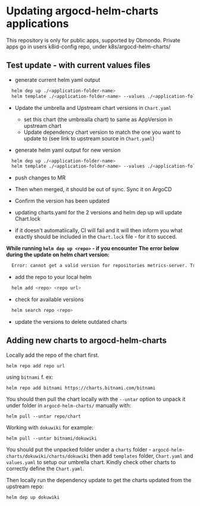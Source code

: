 # Updating argocd-helm-charts applications

This repository is only for public apps, supported by Obmondo. Private apps go in users k8id-config repo, under k8s/argocd-helm-charts/<chartname>

## Test update - with current values files

- generate current helm yaml output

```bash
  helm dep up ./<application-folder-name>
  helm template ./<application-folder-name> --values ./<application-folder-name>/values.yaml --values /path/to/cluster-specific-values.yaml > before.yaml

```

- Update the umbrella and Upstream chart versions in `Chart.yaml`
  - set this chart (the umbrealla chart) to same as AppVersion in upstream chart
  - Update dependency chart version to match the one you want to update to (see link to upstream source in `Chart.yaml`)

- generate helm yaml output for new version

```bash
  helm dep up ./<application-folder-name>
  helm template ./<application-folder-name> --values ./<application-folder-name>/values.yaml --values /path/to/cluster-specific-values.yaml > after.yaml
```

- push changes to MR

- Then when merged, it should be out of sync. Sync it on ArgoCD

- Confirm the version has been updated

- updating charts.yaml for the 2 versions and helm dep up will update Chart.lock

- if it doesn't automatiically, CI will fail and it will then inform you what exactly should be included in the
  `Chart.lock` file - for it to succed.

**While running ```helm dep up <repo>``` - if you encounter The error below during the update on helm chart version:**

```bash
  Error: cannot get a valid version for repositories metrics-server. Try changing the version constraint in Chart.yaml
```

- add the repo to your local helm

```bash
  helm add <repo> <repo url>
```

- check for available versions

```bash
  helm search repo <repo>
```

- update the versions to delete outdated charts

## Adding new charts to argocd-helm-charts

Locally add the repo of the chart first.

```
helm repo add repo url
```

using ```bitnami``` f. ex:

```
helm repo add bitnami https://charts.bitnami.com/bitnami
```

You should then pull the chart locally with the ```--untar``` option to unpack it under folder in ```argocd-helm-charts/``` manually with:

```
helm pull --untar repo/chart
```

Working with ```dokuwiki``` for example:

```
helm pull --untar bitnami/dokuwiki
```

You should put the unpacked folder under a ```charts``` folder - ```argocd-helm-charts/dokuwiki/charts/dokuwiki``` then add ```templates``` folder, ```Chart.yaml``` and ```values.yaml``` to setup our umbrella chart. Kindly check other charts to correctly define the ```Chart.yaml```.

Then locally run the dependency update to get the charts updated from the upstream repo:

```
helm dep up dokuwiki
```

